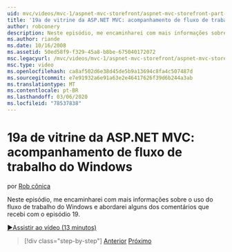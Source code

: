 ```yaml
---
uid: mvc/videos/mvc-1/aspnet-mvc-storefront/aspnet-mvc-storefront-part-19a-windows-workflow-followup
title: '19a de vitrine da ASP.NET MVC: acompanhamento de fluxo de trabalho do Windows | Microsoft Docs'
author: robconery
description: Neste episódio, me encaminharei com mais informações sobre o uso do fluxo de trabalho do Windows e abordarei alguns dos comentários que recebi com o episódio 19.
ms.author: riande
ms.date: 10/16/2008
ms.assetid: 50ed58f9-f329-45a8-b8be-675040172072
msc.legacyurl: /mvc/videos/mvc-1/aspnet-mvc-storefront/aspnet-mvc-storefront-part-19a-windows-workflow-followup
msc.type: video
ms.openlocfilehash: ca8af502d6e38d45de5b9a13694c8fa4c507487d
ms.sourcegitcommit: e7e91932a6e91a63e2e46417626f39d6b244a3ab
ms.translationtype: MT
ms.contentlocale: pt-BR
ms.lasthandoff: 03/06/2020
ms.locfileid: "78537838"
---
```

# <a name="aspnet-mvc-storefront-part-19a-windows-workflow-followup"></a>19a de vitrine da ASP.NET MVC: acompanhamento de fluxo de trabalho do Windows

por [Rob cônica](https://github.com/robconery)

Neste episódio, me encaminharei com mais informações sobre o uso do fluxo de trabalho do Windows e abordarei alguns dos comentários que recebi com o episódio 19.

[&#9654;Assistir ao vídeo (13 minutos)](https://channel9.msdn.com/Blogs/ASP-NET-Site-Videos/aspnet-mvc-storefront-part-19a-windows-workflow-followup)

> [!div class="step-by-step"]
> [Anterior](aspnet-mvc-storefront-part-19-processing-orders-with-windows-workflow.md)
> [Próximo](aspnet-mvc-storefront-part-20-logging.md)
